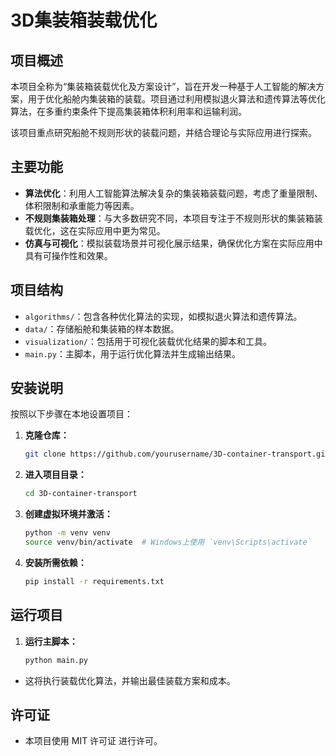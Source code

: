 # 3D集装箱装载优化

## 项目概述

本项目全称为“集装箱装载优化及方案设计”，旨在开发一种基于人工智能的解决方案，用于优化船舱内集装箱的装载。项目通过利用模拟退火算法和遗传算法等优化算法，在多重约束条件下提高集装箱体积利用率和运输利润。

该项目重点研究船舱不规则形状的装载问题，并结合理论与实际应用进行探索。

## 主要功能

- **算法优化**：利用人工智能算法解决复杂的集装箱装载问题，考虑了重量限制、体积限制和承重能力等因素。
- **不规则集装箱处理**：与大多数研究不同，本项目专注于不规则形状的集装箱装载优化，这在实际应用中更为常见。
- **仿真与可视化**：模拟装载场景并可视化展示结果，确保优化方案在实际应用中具有可操作性和效果。

## 项目结构

- `algorithms/`：包含各种优化算法的实现，如模拟退火算法和遗传算法。
- `data/`：存储船舱和集装箱的样本数据。
- `visualization/`：包括用于可视化装载优化结果的脚本和工具。
- `main.py`：主脚本，用于运行优化算法并生成输出结果。

## 安装说明

按照以下步骤在本地设置项目：

1. **克隆仓库：**
   ```bash
   git clone https://github.com/yourusername/3D-container-transport.git

2. **进入项目目录：**
   ```bash
   cd 3D-container-transport

3. **创建虚拟环境并激活：**
   ```bash
   python -m venv venv
   source venv/bin/activate  # Windows上使用 `venv\Scripts\activate`

4. **安装所需依赖：**
   ```bash
   pip install -r requirements.txt
   
## 运行项目

1. **运行主脚本：**
   ```bash
   python main.py
  - 这将执行装载优化算法，并输出最佳装载方案和成本。

## 许可证

- 本项目使用 MIT 许可证 进行许可。
